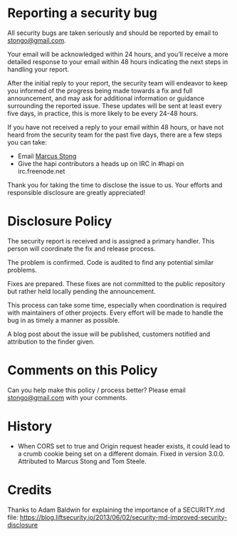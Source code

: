 # Reporting a security bug
All security bugs are taken seriously and should be reported by email to stongo@gmail.com.

Your email will be acknowledged within 24 hours, and you’ll receive a more  detailed response to your email within 48 hours indicating the next steps in handling your report.

After the initial reply to your report, the security team will endeavor to keep you informed of the progress being made towards a fix and full announcement, and may ask for  additional information or guidance surrounding the reported issue. These updates will be sent at least every five days, in practice, this is more likely to be every 24-48 hours.

If you have not received a reply to your email within 48 hours, or have not heard from the security team for the  past five days, there are a few steps you can take:

- Email [Marcus Stong](mailto:stongo@gmail.com)
- Give the hapi contributors a heads up on IRC in #hapi on irc.freenode.net

Thank you for taking the time to disclose the issue to us. Your efforts and responsible disclosure are greatly appreciated!

# Disclosure Policy

The security report is received and is assigned a primary handler. This person will coordinate the fix and release process.

The problem is confirmed. Code is audited to find any potential similar problems.

Fixes are prepared. These fixes are not committed to the public repository but rather held locally pending the announcement.

This process can take some time, especially when coordination is required with maintainers of other projects. Every effort will be made to handle the bug in as timely a manner as possible.

A blog post about the issue will be published, customers notified and attribution to the finder given.

# Comments on this Policy
Can you help make this policy / process better? Please email stongo@gmail.com with your comments.

# History

* When CORS set to true and Origin request header exists, it could lead to a crumb cookie being set on a different domain. Fixed in version 3.0.0. Attributed to Marcus Stong and Tom Steele.

# Credits

Thanks to Adam Baldwin for explaining the importance of a SECURITY.md file:
https://blog.liftsecurity.io/2013/06/02/security-md-improved-security-disclosure
